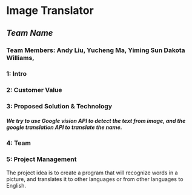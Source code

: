 # Image Translator
## *Team Name*
### Team Members: Andy Liu, Yucheng Ma, Yiming Sun Dakota Williams, 

### 1: Intro
### 2: Customer Value
### 3: Proposed Solution & Technology
  ##### <p> We try to use Google vision API to detect the text from image, and the google translation API to translate the name.</p> 
### 4: Team
### 5: Project Management


The project idea is to create a program that will recognize words in a picture,
and translates it to other languages or from other languages to English.
